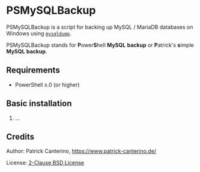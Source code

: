 # PSMySQLBackup

PSMySQLBackup is a script for backing up MySQL / MariaDB databases on Windows using [`mysqldump`](https://mariadb.com/kb/en/mysqldump/).

PSMySQLBackup stands for **P**ower**S**hell **MySQL** **backup** or **P**atrick's **s**imple **MySQL** **backup**.

## Requirements

* PowerShell x.0 (or higher)

## Basic installation

1. …

## Credits

Author: Patrick Canterino, https://www.patrick-canterino.de/

License: [2-Clause BSD License](LICENSE)
